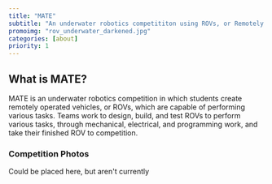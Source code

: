 ```yaml
---
title: "MATE"
subtitle: "An underwater robotics competititon using ROVs, or Remotely Operated Vehicles"
promoimg: "rov_underwater_darkened.jpg"
categories: [about]
priority: 1
---
```


## What is MATE?
MATE is an underwater robotics competition in which students create remotely
operated vehicles, or ROVs, which are capable of performing various tasks.
Teams work to design, build, and test ROVs to perform various tasks, through
mechanical, electrical, and programming work, and take their finished
ROV to competition.

### Competition Photos
Could be placed here, but aren't currently
